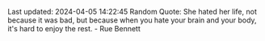 Last updated: 2024-04-05 14:22:45
Random Quote: She hated her life, not because it was bad, but because when you hate your brain and your body, it's hard to enjoy the rest. - Rue Bennett